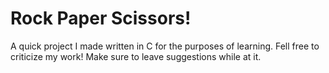 # Rock Paper Scissors!
A quick project I made written in C for the purposes of learning.
Fell free to criticize my work! Make sure to leave suggestions while at it.